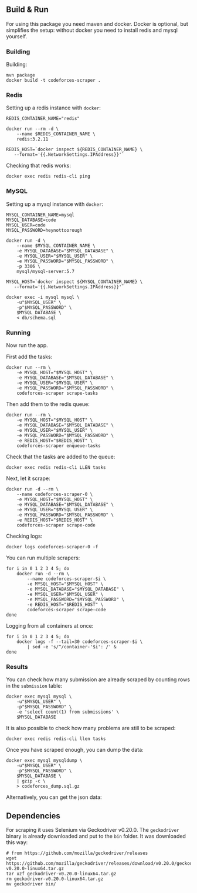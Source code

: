 ## Build & Run

For using this package you need maven and docker.
Docker is optional, but simplifies the setup: without docker you
need to install redis and mysql yourself.


### Building

Building:

    mvn package
    docker build -t codeforces-scraper .

### Redis

Setting up a redis instance with `docker`:

    REDIS_CONTAINER_NAME="redis"

    docker run --rm -d \
        --name $REDIS_CONTAINER_NAME \
        redis:3.2.11

    REDIS_HOST=`docker inspect ${REDIS_CONTAINER_NAME} \
       --format='{{.NetworkSettings.IPAddress}}'`

Checking that redis works:

    docker exec redis redis-cli ping


### MySQL

Setting up a mysql instance with `docker`:

    MYSQL_CONTAINER_NAME=mysql
    MYSQL_DATABASE=code
    MYSQL_USER=code
    MYSQL_PASSWORD=heynottoorough

    docker run -d \
        --name $MYSQL_CONTAINER_NAME \
        -e MYSQL_DATABASE="$MYSQL_DATABASE" \
        -e MYSQL_USER="$MYSQL_USER" \
        -e MYSQL_PASSWORD="$MYSQL_PASSWORD" \
        -p 3306 \
        mysql/mysql-server:5.7

    MYSQL_HOST=`docker inspect ${MYSQL_CONTAINER_NAME} \
       --format='{{.NetworkSettings.IPAddress}}'`

    docker exec -i mysql mysql \
        -u"$MYSQL_USER" \
        -p"$MYSQL_PASSWORD" \
        $MYSQL_DATABASE \
        < db/schema.sql


### Running

Now run the app.

First add the tasks:

    docker run --rm \
        -e MYSQL_HOST="$MYSQL_HOST" \
        -e MYSQL_DATABASE="$MYSQL_DATABASE" \
        -e MYSQL_USER="$MYSQL_USER" \
        -e MYSQL_PASSWORD="$MYSQL_PASSWORD" \
        codeforces-scraper scrape-tasks


Then add them to the redis queue:

    docker run --rm \
        -e MYSQL_HOST="$MYSQL_HOST" \
        -e MYSQL_DATABASE="$MYSQL_DATABASE" \
        -e MYSQL_USER="$MYSQL_USER" \
        -e MYSQL_PASSWORD="$MYSQL_PASSWORD" \
        -e REDIS_HOST="$REDIS_HOST" \
        codeforces-scraper enqueue-tasks

Check that the tasks are added to the queue:

    docker exec redis redis-cli LLEN tasks

Next, let it scrape:

    docker run -d --rm \
        --name codeforces-scraper-0 \
        -e MYSQL_HOST="$MYSQL_HOST" \
        -e MYSQL_DATABASE="$MYSQL_DATABASE" \
        -e MYSQL_USER="$MYSQL_USER" \
        -e MYSQL_PASSWORD="$MYSQL_PASSWORD" \
        -e REDIS_HOST="$REDIS_HOST" \
        codeforces-scraper scrape-code


Checking logs:

    docker logs codeforces-scraper-0 -f


You can run multiple scrapers:

    for i in 0 1 2 3 4 5; do
        docker run -d --rm \
            --name codeforces-scraper-$i \
            -e MYSQL_HOST="$MYSQL_HOST" \
            -e MYSQL_DATABASE="$MYSQL_DATABASE" \
            -e MYSQL_USER="$MYSQL_USER" \
            -e MYSQL_PASSWORD="$MYSQL_PASSWORD" \
            -e REDIS_HOST="$REDIS_HOST" \
            codeforces-scraper scrape-code
    done

Logging from all containers at once:

    for i in 0 1 2 3 4 5; do
        docker logs -f --tail=30 codeforces-scraper-$i \
            | sed -e 's/^/container-'$i': /' &
    done


### Results

You can check how many submission are already scraped by counting rows in the `submission` table:

    docker exec mysql mysql \
        -u"$MYSQL_USER" \
        -p"$MYSQL_PASSWORD" \
        -e 'select count(1) from submissions' \
        $MYSQL_DATABASE

It is also possible to check how many problems are still to be scraped: 

    docker exec redis redis-cli llen tasks


Once you have scraped enough, you can dump the data:

    docker exec mysql mysqldump \
        -u"$MYSQL_USER" \
        -p"$MYSQL_PASSWORD" \
        $MYSQL_DATABASE \
        | gzip -c \
        > codeforces_dump.sql.gz


Alternatively, you can get the json data:



## Dependencies

For scraping it uses Selenium via Geckodriver v0.20.0. The `geckodriver` binary is already downloaded and put to the `bin` folder. It was downloaded this way:

    # from https://github.com/mozilla/geckodriver/releases
    wget https://github.com/mozilla/geckodriver/releases/download/v0.20.0/geckodriver-v0.20.0-linux64.tar.gz
    tar xzf geckodriver-v0.20.0-linux64.tar.gz
    rm geckodriver-v0.20.0-linux64.tar.gz
    mv geckodriver bin/ 
